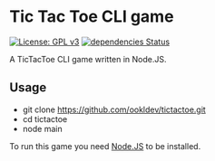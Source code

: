 # Tic Tac Toe CLI game
[![License: GPL v3](https://img.shields.io/badge/License-GPLv3-blue.svg)](https://www.gnu.org/licenses/gpl-3.0)
[![dependencies Status](https://david-dm.org/ookldev/tictactoe/status.svg)](https://david-dm.org/ookldev/tictactoe)

A TicTacToe CLI game written in Node.JS.


## Usage
 - git clone https://github.com/ookldev/tictactoe.git
 - cd tictactoe
 - node main
 
 
 To run this game you need [Node.JS](https://nodejs.org/en/) to be installed.
